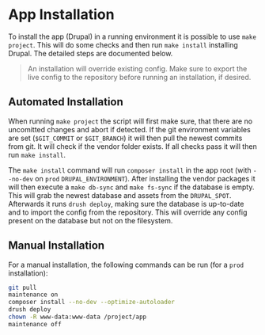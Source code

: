 # App Installation

To install the app (Drupal) in a running environment it is possible to use `make project`. This will do some checks and then run `make install` installing Drupal. The detailed steps are documented below.

> An installation will override existing config. Make sure to export the live config to the repository before running an installation, if desired.

## Automated Installation

When running `make project` the script will first make sure, that there are no uncomitted changes and abort if detected. If the git environment variables are set (`$GIT_COMMIT` or `$GIT_BRANCH`) it will then pull the newest commits from git. It will check if the vendor folder exists. If all checks pass it will then run `make install`.

The `make install` command will run `composer install` in the app root (with `--no-dev` on `prod` `DRUPAL_ENVIRONMENT`). After installing the vendor packages it will then execute a `make db-sync` and `make fs-sync` if the database is empty. This will grab the newest database and assets from the `DRUPAL_SPOT`. Afterwards it runs `drush deploy`, making sure the database is up-to-date and to import the config from the repository. This will override any config present on the database but not on the filesystem.

## Manual Installation

For a manual installation, the following commands can be run (for a `prod` installation):

```bash
git pull
maintenance on
composer install --no-dev --optimize-autoloader
drush deploy
chown -R www-data:www-data /project/app
maintenance off
```